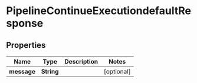 

# PipelineContinueExecutiondefaultResponse


## Properties

| Name | Type | Description | Notes |
|------------ | ------------- | ------------- | -------------|
|**message** | **String** |  |  [optional] |




